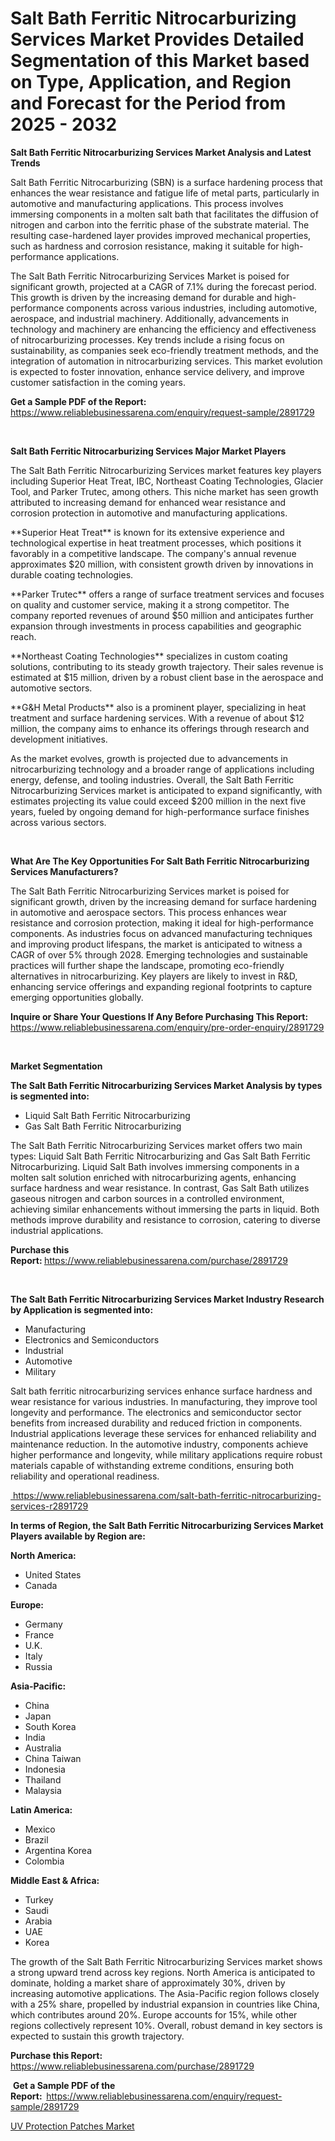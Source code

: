 <p><h1>Salt Bath Ferritic Nitrocarburizing Services Market Provides Detailed Segmentation of this Market based on Type, Application, and Region and Forecast for the Period from 2025 - 2032</h1></p><p><strong>Salt Bath Ferritic Nitrocarburizing Services Market Analysis and Latest Trends</strong></p>
<p><p>Salt Bath Ferritic Nitrocarburizing (SBN) is a surface hardening process that enhances the wear resistance and fatigue life of metal parts, particularly in automotive and manufacturing applications. This process involves immersing components in a molten salt bath that facilitates the diffusion of nitrogen and carbon into the ferritic phase of the substrate material. The resulting case-hardened layer provides improved mechanical properties, such as hardness and corrosion resistance, making it suitable for high-performance applications.</p><p>The Salt Bath Ferritic Nitrocarburizing Services Market is poised for significant growth, projected at a CAGR of 7.1% during the forecast period. This growth is driven by the increasing demand for durable and high-performance components across various industries, including automotive, aerospace, and industrial machinery. Additionally, advancements in technology and machinery are enhancing the efficiency and effectiveness of nitrocarburizing processes. Key trends include a rising focus on sustainability, as companies seek eco-friendly treatment methods, and the integration of automation in nitrocarburizing services. This market evolution is expected to foster innovation, enhance service delivery, and improve customer satisfaction in the coming years.</p></p>
<p><strong>Get a Sample PDF of the Report:&nbsp;</strong> <a href="https://www.reliablebusinessarena.com/enquiry/request-sample/2891729?utm_campaign=3457&utm_medium=2&utm_source=Github&utm_content=ia&utm_term=14032025&utm_id=salt-bath-ferritic-nitrocarburizing-services">https://www.reliablebusinessarena.com/enquiry/request-sample/2891729</a></p>
<p>&nbsp;</p>
<p><strong>Salt Bath Ferritic Nitrocarburizing Services Major Market Players</strong></p>
<p><p>The Salt Bath Ferritic Nitrocarburizing Services market features key players including Superior Heat Treat, IBC, Northeast Coating Technologies, Glacier Tool, and Parker Trutec, among others. This niche market has seen growth attributed to increasing demand for enhanced wear resistance and corrosion protection in automotive and manufacturing applications.</p><p>**Superior Heat Treat** is known for its extensive experience and technological expertise in heat treatment processes, which positions it favorably in a competitive landscape. The company's annual revenue approximates $20 million, with consistent growth driven by innovations in durable coating technologies.</p><p>**Parker Trutec** offers a range of surface treatment services and focuses on quality and customer service, making it a strong competitor. The company reported revenues of around $50 million and anticipates further expansion through investments in process capabilities and geographic reach.</p><p>**Northeast Coating Technologies** specializes in custom coating solutions, contributing to its steady growth trajectory. Their sales revenue is estimated at $15 million, driven by a robust client base in the aerospace and automotive sectors.</p><p>**G&H Metal Products** also is a prominent player, specializing in heat treatment and surface hardening services. With a revenue of about $12 million, the company aims to enhance its offerings through research and development initiatives.</p><p>As the market evolves, growth is projected due to advancements in nitrocarburizing technology and a broader range of applications including energy, defense, and tooling industries. Overall, the Salt Bath Ferritic Nitrocarburizing Services market is anticipated to expand significantly, with estimates projecting its value could exceed $200 million in the next five years, fueled by ongoing demand for high-performance surface finishes across various sectors.</p></p>
<p>&nbsp;</p>
<p><strong>What Are The Key Opportunities For Salt Bath Ferritic Nitrocarburizing Services Manufacturers?</strong></p>
<p><p>The Salt Bath Ferritic Nitrocarburizing Services market is poised for significant growth, driven by the increasing demand for surface hardening in automotive and aerospace sectors. This process enhances wear resistance and corrosion protection, making it ideal for high-performance components. As industries focus on advanced manufacturing techniques and improving product lifespans, the market is anticipated to witness a CAGR of over 5% through 2028. Emerging technologies and sustainable practices will further shape the landscape, promoting eco-friendly alternatives in nitrocarburizing. Key players are likely to invest in R&D, enhancing service offerings and expanding regional footprints to capture emerging opportunities globally.</p></p>
<p><strong>Inquire or Share Your Questions If Any Before Purchasing This Report:</strong> <a href="https://www.reliablebusinessarena.com/enquiry/pre-order-enquiry/2891729?utm_campaign=3457&utm_medium=2&utm_source=Github&utm_content=ia&utm_term=14032025&utm_id=salt-bath-ferritic-nitrocarburizing-services">https://www.reliablebusinessarena.com/enquiry/pre-order-enquiry/2891729</a></p>
<p>&nbsp;</p>
<p><strong>Market Segmentation</strong></p>
<p><strong>The Salt Bath Ferritic Nitrocarburizing Services Market Analysis by types is segmented into:</strong></p>
<p><ul><li>Liquid Salt Bath Ferritic Nitrocarburizing</li><li>Gas Salt Bath Ferritic Nitrocarburizing</li></ul></p>
<p><p>The Salt Bath Ferritic Nitrocarburizing Services market offers two main types: Liquid Salt Bath Ferritic Nitrocarburizing and Gas Salt Bath Ferritic Nitrocarburizing. Liquid Salt Bath involves immersing components in a molten salt solution enriched with nitrocarburizing agents, enhancing surface hardness and wear resistance. In contrast, Gas Salt Bath utilizes gaseous nitrogen and carbon sources in a controlled environment, achieving similar enhancements without immersing the parts in liquid. Both methods improve durability and resistance to corrosion, catering to diverse industrial applications.</p></p>
<p><strong>Purchase this Report:&nbsp;</strong><a href="https://www.reliablebusinessarena.com/purchase/2891729?utm_campaign=3457&utm_medium=2&utm_source=Github&utm_content=ia&utm_term=14032025&utm_id=salt-bath-ferritic-nitrocarburizing-services">https://www.reliablebusinessarena.com/purchase/2891729</a></p>
<p>&nbsp;</p>
<p><strong>The Salt Bath Ferritic Nitrocarburizing Services Market Industry Research by Application is segmented into:</strong></p>
<p><ul><li>Manufacturing</li><li>Electronics and Semiconductors</li><li>Industrial</li><li>Automotive</li><li>Military</li></ul></p>
<p><p>Salt bath ferritic nitrocarburizing services enhance surface hardness and wear resistance for various industries. In manufacturing, they improve tool longevity and performance. The electronics and semiconductor sector benefits from increased durability and reduced friction in components. Industrial applications leverage these services for enhanced reliability and maintenance reduction. In the automotive industry, components achieve higher performance and longevity, while military applications require robust materials capable of withstanding extreme conditions, ensuring both reliability and operational readiness.</p></p>
<p><a href="https://www.reliablebusinessarena.com/salt-bath-ferritic-nitrocarburizing-services-r2891729?utm_campaign=3457&utm_medium=2&utm_source=Github&utm_content=ia&utm_term=14032025&utm_id=salt-bath-ferritic-nitrocarburizing-services">&nbsp;https://www.reliablebusinessarena.com/salt-bath-ferritic-nitrocarburizing-services-r2891729</a></p>
<p><strong>In terms of Region, the Salt Bath Ferritic Nitrocarburizing Services Market Players available by Region are:</strong></p>
<p>
    <p> <strong> North America: </strong>
        <ul>
            <li>United States</li>
            <li>Canada</li>
        </ul>
        </p> 
    <p> <strong> Europe: </strong>
        <ul>
            <li>Germany</li>
            <li>France</li>
            <li>U.K.</li>
            <li>Italy</li>
            <li>Russia</li>
        </ul>
        </p> 
    <p> <strong> Asia-Pacific: </strong>
        <ul>
            <li>China</li>
            <li>Japan</li>
            <li>South Korea</li>
            <li>India</li>
            <li>Australia</li>
            <li>China Taiwan</li>
            <li>Indonesia</li>
            <li>Thailand</li>
            <li>Malaysia</li>
        </ul>
        </p> 
    <p> <strong> Latin America: </strong>
        <ul>
            <li>Mexico</li>
            <li>Brazil</li>
            <li>Argentina Korea</li>
            <li>Colombia</li>
        </ul>
        </p> 
    <p> <strong> Middle East & Africa: </strong>
        <ul>
            <li>Turkey</li>
            <li>Saudi</li>
            <li>Arabia</li>
            <li>UAE</li>
            <li>Korea</li>
        </ul>
    </p>
    </p>
<p><p>The growth of the Salt Bath Ferritic Nitrocarburizing Services market shows a strong upward trend across key regions. North America is anticipated to dominate, holding a market share of approximately 30%, driven by increasing automotive applications. The Asia-Pacific region follows closely with a 25% share, propelled by industrial expansion in countries like China, which contributes around 20%. Europe accounts for 15%, while other regions collectively represent 10%. Overall, robust demand in key sectors is expected to sustain this growth trajectory.</p></p>
<p><strong>Purchase this Report: </strong><a href="https://www.reliablebusinessarena.com/purchase/2891729?utm_campaign=3457&utm_medium=2&utm_source=Github&utm_content=ia&utm_term=14032025&utm_id=salt-bath-ferritic-nitrocarburizing-services">https://www.reliablebusinessarena.com/purchase/2891729</a></p>
<p>&nbsp;<strong>Get a Sample PDF of the Report:&nbsp;&nbsp;</strong><a href="https://www.reliablebusinessarena.com/enquiry/request-sample/2891729?utm_campaign=3457&utm_medium=2&utm_source=Github&utm_content=ia&utm_term=14032025&utm_id=salt-bath-ferritic-nitrocarburizing-services">https://www.reliablebusinessarena.com/enquiry/request-sample/2891729</a></p>
<p><strong></strong></p>
<p><p><a href="https://github.com/kalsirollija/Market-Research-Report-List-1/blob/main/uv-protection-patches-market.md?utm_campaign=3457&utm_medium=2&utm_source=Github&utm_content=ia&utm_term=14032025&utm_id=salt-bath-ferritic-nitrocarburizing-services">UV Protection Patches Market</a></p></p>